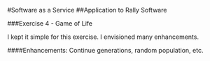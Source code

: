 
#Software as a Service
##Application to Rally Software


###Exercise 4 - Game of Life

I kept it simple for this exercise.  I envisioned many
enhancements.

####Enhancements:
 Continue generations, random population, etc.






